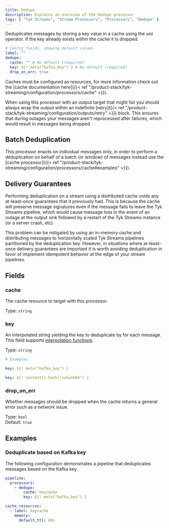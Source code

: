 ```yaml
---
title: Dedupe
description: Explains an overview of the Dedupe processor
tags: [ "Tyk Streams", "Stream Processors", "Processors", "Dedupe" ]
---
```


Deduplicates messages by storing a key value in a cache using the `add` operator. If the key already exists within the cache it is dropped.

```yml
# Config fields, showing default values
label: ""
dedupe:
  cache: "" # No default (required)
  key: ${! meta("kafka_key") } # No default (required)
  drop_on_err: true
```

Caches must be configured as resources, for more information check out the [cache documentation here]({{< ref "/product-stack/tyk-streaming/configuration/processors/cache" >}}).

When using this processor with an output target that might fail you should always wrap the output within an indefinite [retry]({{< ref "/product-stack/tyk-streaming/configuration/outputs/retry" >}}) block. This ensures that during outages your messages aren't reprocessed after failures, which would result in messages being dropped.

## Batch Deduplication

This processor enacts on individual messages only, in order to perform a deduplication on behalf of a batch (or window) of messages instead use the [cache processor]({{< ref "/product-stack/tyk-streaming/configuration/processors/cache#examples" >}}).

## Delivery Guarantees

Performing deduplication on a stream using a distributed cache voids any at-least-once guarantees that it previously had. This is because the cache will preserve message signatures even if the message fails to leave the Tyk Streams pipeline, which would cause message loss in the event of an outage at the output sink followed by a restart of the Tyk Streams instance (or a server crash, etc).

This problem can be mitigated by using an in-memory cache and distributing messages to horizontally scaled Tyk Streams pipelines partitioned by the deduplication key. However, in situations where at-least-once delivery guarantees are important it is worth avoiding deduplication in favor of implement idempotent behavior at the edge of your stream pipelines.

## Fields

### cache

<!-- TODO Add Link To Cache resource overview -->
The cache resource to target with this processor.


Type: `string`  

### key

An interpolated string yielding the key to deduplicate by for each message.
This field supports [interpolation functions](#bloblang-queries).


Type: `string`  

```yml
# Examples

key: ${! meta("kafka_key") }

key: ${! content().hash("xxhash64") }
```

### drop_on_err

Whether messages should be dropped when the cache returns a general error such as a network issue.


Type: `bool`  
Default: `true`  

## Examples

### Deduplicate based on Kafka key

The following configuration demonstrates a pipeline that deduplicates messages based on the Kafka key.

```yaml
pipeline:
  processors:
    - dedupe:
        cache: keycache
        key: ${! meta("kafka_key") }

cache_resources:
  - label: keycache
    memory:
      default_ttl: 60s
```
